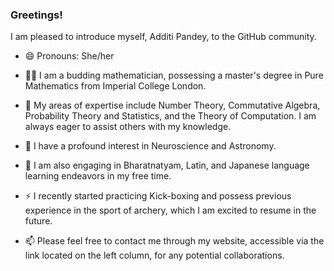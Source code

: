 ### Greetings!

<!--
**cyclotomicextension/cyclotomicextension** is a ✨ _special_ ✨ repository because its `README.md` (this file) appears on your GitHub profile.--> 

I am pleased to introduce myself, Additi Pandey, to the GitHub community. 

- 😄 Pronouns: She/her
- 👨‍💻 I am a budding mathematician, possessing a master's degree in Pure Mathematics from Imperial College London.
- 💬 My areas of expertise include Number Theory, Commutative Algebra, Probability Theory and Statistics, and the Theory of Computation. I am always eager to assist others with my knowledge.
- 🧠 I have a profound interest in Neuroscience and Astronomy.
- 🌱 I am also engaging in Bharatnatyam, Latin, and Japanese language learning endeavors in my free time.
- ⚡  I recently started practicing Kick-boxing and possess previous experience in the sport of archery, which I am excited to resume in the future. 

- 📫 Please feel free to contact me through my website, accessible via the link located on the left column, for any potential collaborations.
